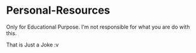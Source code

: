 # Personal-Resources

Only for Educational Purpose.
I'm not responsible for what you are do with this.

That is Just a Joke :v

